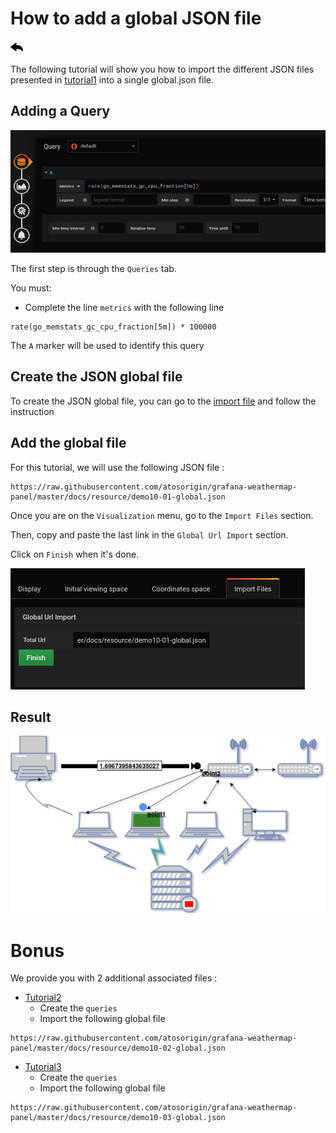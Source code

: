# How to add a global JSON file 
[![](../../screenshots/other/Go-back.png)](README.md)

The following tutorial will show you how to import the different JSON files presented in [tutorial1](tutorial1.md) into a single global.json file.


## Adding a Query


![step 05](../../screenshots/demo/tutorial01/step05.jpg)


The first step is through the `Queries` tab.

You must:

- Complete the line `metrics` with the following line

```
rate(go_memstats_gc_cpu_fraction[5m]) * 100000
```

The `A` marker will be used to identify this query

## Create the JSON global file

To create the JSON global file, you can go to the [import file](./../editor/import.md) and follow the instruction

## Add the global file

For this tutorial, we will use the following JSON file :

```
https://raw.githubusercontent.com/atosorigin/grafana-weathermap-panel/master/docs/resource/demo10-01-global.json
```

Once you are on the `Visualization` menu, go to the `Import Files` section.

Then, copy and paste the last link in the `Global Url Import` section.

Click on `Finish` when it's done. 


![global_import](../../screenshots/demo/tutorial10/GlobalImport.png)

## Result

![result](../../screenshots/demo/tutorial10/result.png)



# Bonus

We provide you with 2 additional associated files : 

- [Tutorial2](tutorial2.md)
  - Create the `queries`
  - Import the following global file

```
https://raw.githubusercontent.com/atosorigin/grafana-weathermap-panel/master/docs/resource/demo10-02-global.json
``` 

- [Tutorial3](tutorial3.md)
  - Create the `queries`
  - Import the following global file
  
```
https://raw.githubusercontent.com/atosorigin/grafana-weathermap-panel/master/docs/resource/demo10-03-global.json
``` 
